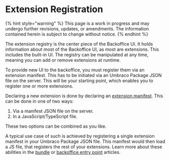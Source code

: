 # Extension Registration

{% hint style="warning" %}
This page is a work in progress and may undergo further revisions, updates, or amendments. The information contained herein is subject to change without notice.
{% endhint %}

The extension registry is the center piece of the Backoffice UI.
It holds information about most of the Backoffice UI, as most are extensions. This includes the built-in UI.
The registry can be manipulated at any time, meaning you can add or remove extensions at runtime.

To provide new UI to the backoffice, you must register them via an extension manifest. This has to be initiated via an Umbraco Package JSON file on the server. This will be your starting point, which enables you to register one or more extensions.

Declaring a new extension is done by declaring an [extension manifest](./extension-manifest.md). This can be done in one of two ways:

1. Via a manifest JSON file on the server.
2. In a JavaScript/TypeScript file.

These two options can be combined as you like.

A typical use case of such is achieved by registering a single extension manifest in your Umbraco Package JSON file. This manifest would then load a JS file, that registers the rest of your extensions.
Learn more about these abilities in the [bundle](../extension-types/bundle.md) or [backoffice entry point](../extension-types/entry-point.md) articles.
